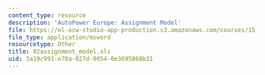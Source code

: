 ```yaml
---
content_type: resource
description: 'AutoPower Europe: Assignment Model'
file: https://ol-ocw-studio-app-production.s3.amazonaws.com/courses/15-057-systems-optimization-spring-2003/3a19c991e78a027d90540e3695868b31_02assignment_model.xls
file_type: application/msword
resourcetype: Other
title: 02assignment_model.xls
uid: 3a19c991-e78a-027d-9054-0e3695868b31
---
```


